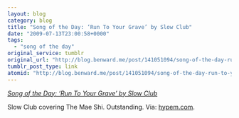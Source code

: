 ```yaml
---
layout: blog
category: blog
title: "Song of the Day: ‘Run To Your Grave’ by Slow Club"
date: "2009-07-13T23:00:58+0000"
tags:
  - "song of the day"
original_service: tumblr
original_url: "http://blog.benward.me/post/141051094/song-of-the-day-run-to-your-grave-by-slow-club"
tumblr_post_type: link
atomid: "http://blog.benward.me/post/141051094/song-of-the-day-run-to-your-grave-by-slow-club"
---
```

*[Song of the Day: ‘Run To Your Grave’ by Slow Club](http://hypem.com/track/662435/Slow+Club+-+Run+to+Your+Grave+Mae+Shi+cover)*

Slow Club covering The Mae Shi. Outstanding.
Via: [hypem.com](http://hypem.com/#/track/662435/Slow+Club+-+Run+to+Your+Grave+Mae+Shi+cover).